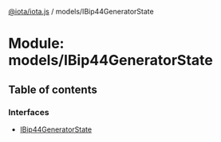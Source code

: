 [@iota/iota.js](../README.md) / models/IBip44GeneratorState

# Module: models/IBip44GeneratorState

## Table of contents

### Interfaces

- [IBip44GeneratorState](../interfaces/models/ibip44generatorstate.ibip44generatorstate.md)
